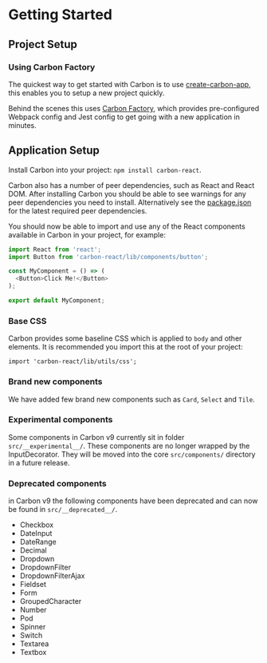 # Getting Started

## Project Setup

### Using Carbon Factory

The quickest way to get started with Carbon is to use [create-carbon-app](https://github.com/sage/create-carbon-app), this enables you to setup a new project quickly.

Behind the scenes this uses [Carbon Factory](https://github.com/sage/carbon-factory), which provides pre-configured Webpack config and Jest config to get going with a new application in minutes.

## Application Setup

Install Carbon into your project: `npm install carbon-react`.

Carbon also has a number of peer dependencies, such as React and React DOM. After installing Carbon you should be able to see warnings for any peer dependencies you need to install. Alternatively see the [package.json](https://github.com/Sage/carbon/blob/master/package.json) for the latest required peer dependencies.

You should now be able to import and use any of the React components available in Carbon in your project, for example:

```js
import React from 'react';
import Button from 'carbon-react/lib/components/button';

const MyComponent = () => (
  <Button>Click Me!</Button>
);

export default MyComponent;
```

### Base CSS

Carbon provides some baseline CSS which is applied to `body` and other elements. It is recommended you import this at the root of your project:

```
import 'carbon-react/lib/utils/css';
```

### Brand new components

We have added few brand new components such as `Card`, `Select` and `Tile`.

### Experimental components

Some components in Carbon v9 currently sit in folder `src/__experimental__/`. These components are no longer wrapped by the InputDecorator. They will be moved into the core `src/components/` directory in a future release.

### Deprecated components

in Carbon v9 the following components have been deprecated and can now be found in `src/__deprecated__/`.
* Checkbox
* DateInput
* DateRange
* Decimal
* Dropdown
* DropdownFilter
* DropdownFilterAjax
* Fieldset
* Form
* GroupedCharacter
* Number
* Pod
* Spinner
* Switch
* Textarea
* Textbox